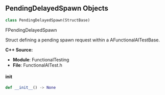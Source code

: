 ## PendingDelayedSpawn Objects

```python
class PendingDelayedSpawn(StructBase)
```

FPendingDelayedSpawn

Struct defining a pending spawn request within a AFunctionalAITestBase.

**C++ Source:**

- **Module**: FunctionalTesting
- **File**: FunctionalAITest.h

<a id="unreal.PendingDelayedSpawn.__init__"></a>

#### __init__

```python
def __init__() -> None
```

<a id="unreal.AITestSpawnSetBase"></a>